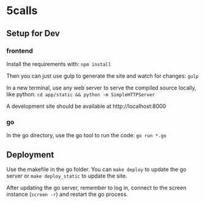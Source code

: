 # 5calls

## Setup for Dev

### frontend

Install the requirements with:
`npm install`

Then you can just use gulp to generate the site and watch for changes:
`gulp`

In a new terminal, use any web server to serve the compiled source locally, like python:
`cd app/static && python -m SimpleHTTPServer`

A development site should be available at http://localhost:8000

### go

In the go directory, use the go tool to run the code:
`go run *.go`

## Deployment

Use the makefile in the go folder. You can `make deploy` to update the go server or `make deploy_static` to update the site.

After updating the go server, remember to log in, connect to the screen instance (`screen -r`) and restart the go process.
